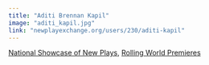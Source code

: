 ```yaml
---
title: "Aditi Brennan Kapil"
image: "aditi_kapil.jpg"
link: "newplayexchange.org/users/230/aditi-kapil"
---
```


[National Showcase of New Plays](/programs/national-showcase-of-new-plays), [Rolling World Premieres](/programs/rolling-world-premieres)

